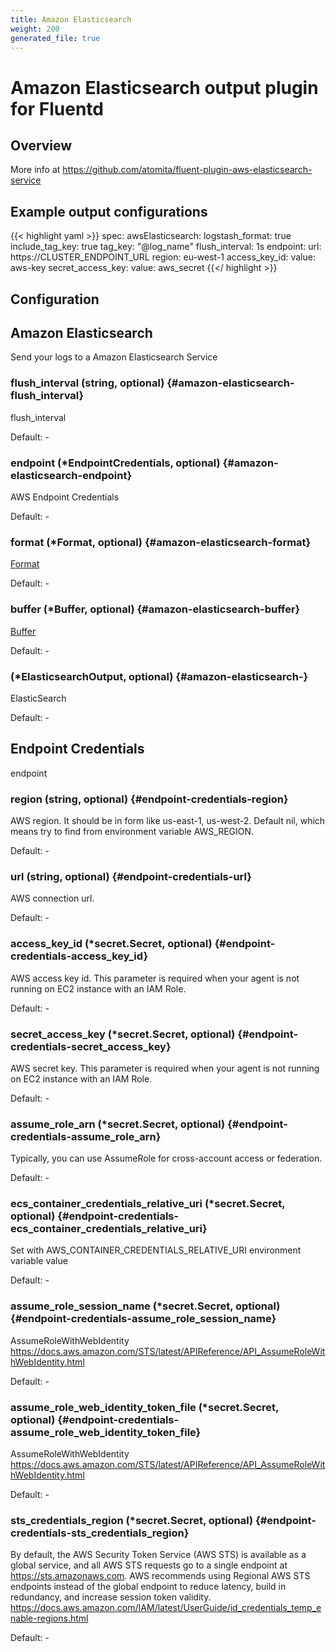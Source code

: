 ```yaml
---
title: Amazon Elasticsearch
weight: 200
generated_file: true
---
```


# Amazon Elasticsearch output plugin for Fluentd
## Overview
  More info at https://github.com/atomita/fluent-plugin-aws-elasticsearch-service

## Example output configurations
{{< highlight yaml >}}
spec:
  awsElasticsearch:
    logstash_format: true
    include_tag_key: true
    tag_key: "@log_name"
    flush_interval: 1s
    endpoint:
      url: https://CLUSTER_ENDPOINT_URL
      region: eu-west-1
      access_key_id:
        value: aws-key
      secret_access_key:
        value: aws_secret
{{</ highlight >}}

## Configuration
## Amazon Elasticsearch

Send your logs to a Amazon Elasticsearch Service

### flush_interval (string, optional) {#amazon-elasticsearch-flush_interval}

flush_interval 

Default: -

### endpoint (*EndpointCredentials, optional) {#amazon-elasticsearch-endpoint}

AWS Endpoint Credentials 

Default: -

### format (*Format, optional) {#amazon-elasticsearch-format}

[Format](../format/) 

Default: -

### buffer (*Buffer, optional) {#amazon-elasticsearch-buffer}

[Buffer](../buffer/) 

Default: -

###  (*ElasticsearchOutput, optional) {#amazon-elasticsearch-}

ElasticSearch 

Default: -


## Endpoint Credentials

endpoint

### region (string, optional) {#endpoint-credentials-region}

AWS region. It should be in form like us-east-1, us-west-2. Default nil, which means try to find from environment variable AWS_REGION. 

Default: -

### url (string, optional) {#endpoint-credentials-url}

AWS connection url. 

Default: -

### access_key_id (*secret.Secret, optional) {#endpoint-credentials-access_key_id}

AWS access key id. This parameter is required when your agent is not running on EC2 instance with an IAM Role. 

Default: -

### secret_access_key (*secret.Secret, optional) {#endpoint-credentials-secret_access_key}

AWS secret key. This parameter is required when your agent is not running on EC2 instance with an IAM Role. 

Default: -

### assume_role_arn (*secret.Secret, optional) {#endpoint-credentials-assume_role_arn}

Typically, you can use AssumeRole for cross-account access or federation. 

Default: -

### ecs_container_credentials_relative_uri (*secret.Secret, optional) {#endpoint-credentials-ecs_container_credentials_relative_uri}

Set with AWS_CONTAINER_CREDENTIALS_RELATIVE_URI environment variable value 

Default: -

### assume_role_session_name (*secret.Secret, optional) {#endpoint-credentials-assume_role_session_name}

AssumeRoleWithWebIdentity https://docs.aws.amazon.com/STS/latest/APIReference/API_AssumeRoleWithWebIdentity.html 

Default: -

### assume_role_web_identity_token_file (*secret.Secret, optional) {#endpoint-credentials-assume_role_web_identity_token_file}

AssumeRoleWithWebIdentity https://docs.aws.amazon.com/STS/latest/APIReference/API_AssumeRoleWithWebIdentity.html 

Default: -

### sts_credentials_region (*secret.Secret, optional) {#endpoint-credentials-sts_credentials_region}

By default, the AWS Security Token Service (AWS STS) is available as a global service, and all AWS STS requests go to a single endpoint at https://sts.amazonaws.com. AWS recommends using Regional AWS STS endpoints instead of the global endpoint to reduce latency, build in redundancy, and increase session token validity. https://docs.aws.amazon.com/IAM/latest/UserGuide/id_credentials_temp_enable-regions.html 

Default: -


